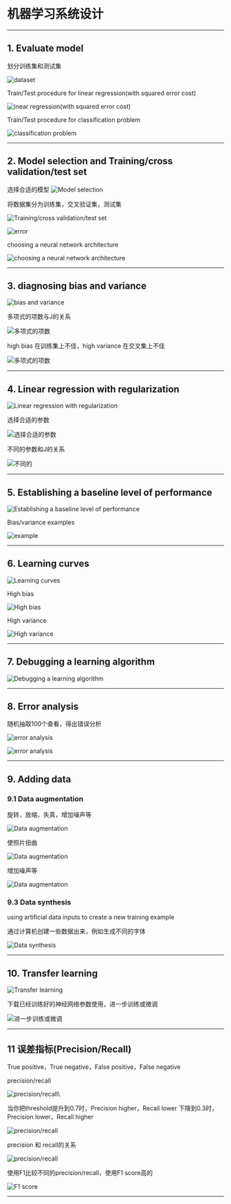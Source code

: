 # 机器学习系统设计

---

## 1. Evaluate model

划分训练集和测试集

![dataset](images/2024-11-10-16-15-51.png)

Train/Test procedure for linear regression(with squared error cost)

![inear regression(with squared error cost)](images/2024-11-10-16-17-20.png)

Train/Test procedure for classification problem

![classification problem](images/2024-11-10-16-18-23.png)

---

## 2. Model selection and Training/cross validation/test set

选择合适的模型
![Model selection](images/2024-11-10-16-23-01.png)

将数据集分为训练集，交叉验证集，测试集

![Training/cross validation/test set](images/2024-11-10-16-26-14.png)

![error](images/2024-11-10-16-27-57.png)

choosing a neural network architecture

![choosing a neural network architecture](images/2024-11-10-16-31-50.png)

---

## 3. diagnosing bias and variance

![bias and variance](images/2024-11-11-10-48-10.png)

多项式的项数与J的关系

![多项式的项数](images/2024-11-11-10-50-05.png)

high bias 在训练集上不佳，high variance 在交叉集上不佳

![多项式的项数](images/2024-11-11-10-52-35.png)

---

## 4. Linear regression with regularization

![Linear regression with regularization](images/2024-11-11-10-57-56.png)

选择合适的参数

![选择合适的参数](images/2024-11-11-11-00-29.png)

不同的参数和J的关系

![不同的](images/2024-11-11-11-04-21.png)

---

## 5. Establishing a baseline level of performance

![Establishing a baseline level of performance](images/2024-11-11-11-12-16.png)

Bias/variance examples

![example](images/2024-11-11-11-15-04.png)

---

## 6. Learning curves

![Learning curves](images/2024-11-11-12-10-42.png)

High bias

![High bias](images/2024-11-11-12-14-37.png)

High variance

![High variance](images/2024-11-11-12-18-02.png)

---

## 7. Debugging a learning algorithm

![Debugging a learning algorithm](images/2024-11-11-15-20-05.png)

---

## 8. Error analysis

随机抽取100个查看，得出错误分析

![error analysis](images/2024-11-11-15-52-25.png)

![error analysis](images/2024-11-11-15-55-34.png)

---

## 9. Adding data

### 9.1 Data augmentation

旋转，放缩，失真，增加噪声等

![Data augmentation](images/2024-11-11-16-03-42.png)

使照片扭曲

![Data augmentation](images/2024-11-11-16-04-32.png)

增加噪声等

![Data augmentation](images/2024-11-11-16-06-48.png)

### 9.3 Data synthesis

using artificial data inputs to create a new training example

通过计算机创建一些数据出来，例如生成不同的字体

![Data synthesis](images/2024-11-11-16-14-48.png)

---

## 10. Transfer learning

![Transfer learning](images/2024-11-11-16-21-20.png)

下载已经训练好的神经网络参数使用，进一步训练或微调

![进一步训练或微调](images/2024-11-11-16-25-45.png)

---

## 11 误差指标(Precision/Recall)

True positive，True negative，False positive，False negative

precision/recall

![precision/recall](images/2024-11-11-17-02-23.png)\

当你把threshold提升到0.7时，Precision higher，Recall lower
              下降到0.3时，Precision lower，Recall higher

![precision/recall](images/2024-11-11-17-08-27.png)

precision 和 recall的关系

![precision/recall](images/2024-11-11-17-11-12.png)

使用F1比较不同的precision/recall，使用F1 score高的

![F1 score](images/2024-11-11-17-17-42.png)

---
